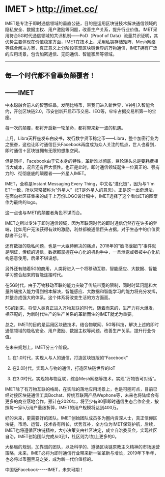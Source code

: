 # IMET > http://imet.cc/
>

IMET是专注于即时通信领域的垂直公链，目的是运用区块链技术解决通信领域的隐私安全、数据主权、用户激励等问题，改善生产关系，提升行业价值。IMET采用符合5G时代通信领域的共识机制——PoD（Proof of Data）流量共识证明，其优势主要体现在价值稳定方面，IMET在技术上，采用私钥存储矩阵、Mesh网络等综合解决方案，真正意义上分阶段实现区块链世界的万物通信，IMET拥有广泛的应用场景，包含加密通信、无网通信、智能家居等领域。

------


## 每一个时代都不曾辜负颠覆者！

## 																							——IMET

中本聪融合前人的智慧结晶，发明比特币，带我们进入新世界，V神引入智能合约，开创区块链2.0，币安创新开启币币交易、IEO等，牢牢占据交易所第一的宝座。



每一次的颠覆，都将开启新一轮革命，都将带来新一波的机遇。



上月，Libra天秤座发布白皮书，发行数字货币稳定币——Libra，整个加密行业为之振奋，这也让即时通信巨头Facebook再度成为众人关注的焦点，世人也看到，即时通信＋区块链拥有无限的想象空间。



但是同样，Facebook由于它本身的特性，革新难以彻底，巨轮转头总是要耗费相当大成本，况且还有巨大惯性。也正是此时，即时通信领域诞生一位真正的、强有力的、彻彻底底的颠覆者——外星人IMET。



IMET，全称是Instant Messaging Every Thing，中文名“进化链”，因为与“I'm ET”一致，所以常常被称为“外星人”（ET是外星人的意思）。正是这一出奇想法，在面向社区征集来的成千上万份LOGO设计稿中，IMET选择了这个看似ET的图案作为最终的logo。



这一点也与IMET的颠覆者角色不谋而合。

IMET之所以专注于即时通信领域，因为互联网时代的即时通信仍然存在许多的弊端，比如用户无法获得有效的激励，利益都被通信巨头占据，对于生态中的价值贡献者不公平。



还有数据的隐私问题，也是一大亟待解决的痛点，2018年的“脸书泄密门”事件就是明证，传统的通信，数据都掌握在中心化的机构手中，一旦泄露或者被中心化机构恶意使用，后果不堪设想。



另外还有随着5G的商用，人类将进入一个将移动互联、智能感应、大数据、智能学习整合起来的智能连接时代。

在5G时代，由于万物移动互联的能力突破了传统带宽的限制，同时时延问题和大量终端接入能力得到根本解决，智能感应、大数据和智能学习的能力将充分发挥，并整合成强大的体系。这个体系将改变生活的方方面面。

5G的到来，将使人类真正进入万物互联的时代，随着而来的，生产力将大爆发，相匹配的，为新时代生产的生产关系的革新而生的IMET就尤为重要。



总之，IMET的目的是运用区块链技术，结合物联网、5G等科技，解决上述的即时通信领域的隐私安全、用户激励、数据主权等问题，改善生产关系，提升行业价值。



在未来规划上，IMET分三个阶段。

1. 在1.0时代，实现人与人的通信，打造区块链版的“Facebook”

2. 在2.0时代，实现人与物的通信，打造区块链世界的IoT

3. 在3.0时代，实现物与物互联，综合Mesh网络等技术，实现“万物皆可对话”。

   

IMET除了有万物互联的格局，在实际的落地应用场景上，也是可圈可点，目前已经对接区块链通信工具Bochat、传统互联网产品Wephone等，未来也将陆续会有更多的商业落地合作，预计在2020年，将至少有80家即时通信生态合作企业，按照每一家5万用户量级折算，IMET的用户规模将达到400万。




好的未来，更需要好的团队。IMET创始团队成员多为圈内资深人士，真正信仰区块链，市场、运营、技术各有所长，优势互补，全方位为IMET保驾护航，后续，IMET也将遵循区块链精神，大小决策交由社区决定，成立自治委员会，实现社区自治。IMET创始团队完成从0到1，社区则为1加上更多的0。



大格局的规划，加靠谱的团队，以及科学的、遵循区块链原教主义精神的市场运营策略，未来，IMET必将为即时通信行业带来新一轮革新与增长，2019年下半年，也必将以币圈黑马之姿，成为新一代价值标的。

中国版Facebook-----IMET，未来可期！
